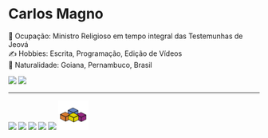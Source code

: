<!--
- 🔭 I’m currently working on ...
- 🌱 I’m currently learning ...
- 👯 I’m looking to collaborate on ...
- 🤔 I’m looking for help with ...
- 💬 Ask me about ...
- 📫 How to reach me: ...
- 😄 Pronouns: ...
- ⚡ Fun fact: ...
-->
# **Carlos Magno**
💼 Ocupação: Ministro Religioso em tempo integral das Testemunhas de Jeová  
✍ Hobbies: Escrita, Programação, Edição de Vídeos  
📍 Naturalidade: Goiana, Pernambuco, Brasil
<div>
<img height="180em" src="https://github-readme-stats.vercel.app/api?username=carlosmagno&show_icons=true&theme=highcontrast">
<img height="180em" src="https://github-readme-stats.vercel.app/api/top-langs/?username=carlosmagno&layout=compact&theme=highcontrast""> 
</div>

***

<div>
          
<img height="50" widht="60" src="https://cdn.jsdelivr.net/gh/devicons/devicon/icons/html5/html5-original.svg" />
<img height="50" widht="60" src="https://cdn.jsdelivr.net/gh/devicons/devicon/icons/css3/css3-original.svg" />
<img height="50" widht="60" src="https://cdn.jsdelivr.net/gh/devicons/devicon/icons/javascript/javascript-original.svg" />       
<img height="50" widht="60" src="https://cdn.jsdelivr.net/gh/devicons/devicon/icons/vscode/vscode-original.svg" />  
<img height="50" widht="60" src="https://cdn.jsdelivr.net/gh/devicons/devicon/icons/firebase/firebase-plain.svg" />
<img height="60" widht="60" src="/file_type_vba_icon_130097.svg">         
          
</div>

